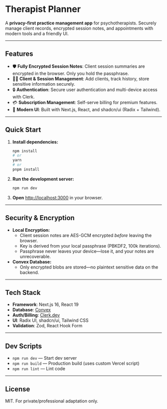 # Therapist Planner

A **privacy-first practice management app** for psychotherapists. Securely manage client records, encrypted session notes, and appointments with modern tools and a friendly UI.

---

## Features

- 🛡️ **Fully Encrypted Session Notes**: Client session summaries are encrypted in the browser. Only you hold the passphrase.
- 👩‍⚕️ **Client & Session Management**: Add clients, track history, store sensitive information securely.
- 🔒 **Authentication**: Secure user authentication and multi-device access with Clerk.
- 💳 **Subscription Management**: Self-serve billing for premium features.
- 🎨 **Modern UI**: Built with Next.js, React, and shadcn/ui (Radix + Tailwind).

---

## Quick Start

1. **Install dependencies:**
   ```bash
   npm install
   # or
   yarn
   # or
   pnpm install
   ```

2. **Run the development server:**
   ```bash
   npm run dev
   ```

3. **Open** [http://localhost:3000](http://localhost:3000) in your browser.

---

## Security & Encryption

- **Local Encryption:**
  - Client session notes are AES-GCM encrypted *before* leaving the browser.
  - Key is derived from your local passphrase (PBKDF2, 100k iterations).
  - Passphrase never leaves your device—lose it, and your notes are unrecoverable.
- **Convex Database:**
  - Only encrypted blobs are stored—no plaintext sensitive data on the backend.

---

## Tech Stack
- **Framework**: Next.js 16, React 19
- **Database**: [Convex](https://convex.dev/)
- **Auth/Billing**: [Clerk.dev](https://clerk.dev/)
- **UI**: Radix UI, shadcn/ui, Tailwind CSS
- **Validation**: Zod, React Hook Form

---

## Dev Scripts
- `npm run dev` — Start dev server
- `npm run build` — Production build (uses custom Vercel script)
- `npm run lint` — Lint code

---

## License
MIT. For private/professional adaptation only.
